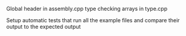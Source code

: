 Global header in assembly.cpp
type checking arrays in type.cpp

Setup automatic tests that run all the example files and compare their output to the expected output

